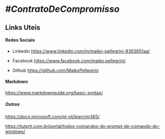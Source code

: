 # *#ContratoDeCompromisso*

## Links Uteis

#### Redes Sociais

- Linkedin https://www.linkedin.com/in/maiko-pellegrini-8363651aa/

- Facebook https://www.facebook.com/maiko.pellegrini/

- Github https://github.com/MaikoPellegrini

#### Markdown

https://www.markdownguide.org/basic-syntax/

##### *Outros*

https://docs.microsoft.com/pt-pt/learn/m365/

https://tutorti.com.br/portal/todos-comandos-do-prompt-de-comando-do-windows/
